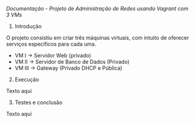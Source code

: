 *Documentação - Projeto de Administração de Redes usando Vagrant com 3 VMs*

1. Introdução

O projeto consistiu em criar três máquinas virtuais, com intuito de oferecer serviços específicos para cada uma.

- VM I -> Servidor Web (privado)
- VM II -> Servidor de Banco de Dados (Privado)
- VM III ->  Gateway (Privado DHCP e Pública)

   
2. Execução

Texto aqui

   
3. Testes e conclusão

Texto aqui
